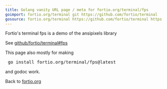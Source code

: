 ```yaml
---
title: Golang vanity URL page / meta for fortio.org/terminal/fps
goimport: fortio.org/terminal git https://github.com/fortio/terminal
gosource: fortio.org/terminal https://github.com/fortio/terminal https://github.com/fortio/terminal/tree/main{/dir} https://github.com/fortio/terminal/blob/main{/dir}/{file}#L{line}
---
```


Fortio's terminal fps is a demo of the ansipixels library

See [github/fortio/terminal#fps](https://github.com/fortio/terminal#fps)

This page also mostly for making
<pre>
 go install fortio.org/terminal/fps@latest
</pre>
and godoc work.
<p>
Back to <a href="https://fortio.org/">fortio.org</a>
